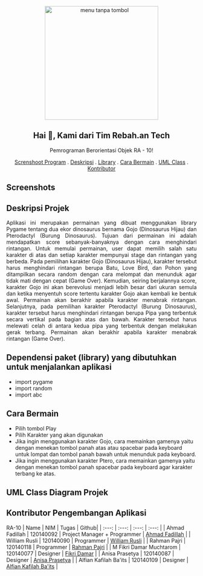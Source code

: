 <p align="center">
   <img alt="menu tanpa tombol" src="https://user-images.githubusercontent.com/100473334/170396076-1fad50af-a235-4fcf-816b-e4698ba7d379.png" width="300">
<h2 align="center">Hai 👋, Kami dari Tim Rebah.an Tech</h2>
 <p align="center">Pemrograman Berorientasi Objek RA - 10!</p>
</p>
<p align="center">
    <a href="https://github.com/AhmadFadillah12/Rebah.an-tech#screenshots">Screnshoot Program</a>
    .
    <a href="https://github.com/AhmadFadillah12/Rebah.an-tech#deskripsi-projek">Deskripsi</a>
    .
    <a href="https://github.com/AhmadFadillah12/Rebah.an-tech#dependensi-paket-library-yang-dibutuhkan-untuk-menjalankan-aplikasi">Library</a>
    .
    <a href="https://github.com/AhmadFadillah12/Rebah.an-tech#cara-bermain">Cara Bermain</a>
    .
    <a href="https://github.com/AhmadFadillah12/Rebah.an-tech#uml-class-diagram-projek">UML Class</a> 
    .
    <a href="https://github.com/AhmadFadillah12/Rebah.an-tech#kontributor-pengembangan-aplikasi">Kontributor</a> 
</p> 


## Screenshots

## Deskripsi Projek
<p align="justify">
Aplikasi ini merupakan permainan yang dibuat menggunakan library Pygame tentang dua ekor dinosaurus bernama Gojo (Dinosaurus Hijau) dan Pterodactyl (Burung Dinosaurus). Tujuan dari permainan ini adalah mendapatkan score sebanyak-banyaknya dengan cara menghindari rintangan. Untuk memulai permainan, user dapat memilih salah satu karakter di atas dan setiap karakter mempunyai stage dan rintangan yang berbeda. Pada pemilihan karakter Gojo (Dinosaurus Hijau), karakter tersebut harus menghindari rintangan berupa Batu, Love Bird, dan Pohon yang ditampilkan secara random dengan cara melompat dan menunduk agar tidak mati dengan cepat (Game Over). Kemudian, seiring berjalannya score, karakter Gojo ini akan berevolusi menjadi lebih besar dari ukuran semula dan ketika menyentuh score tertentu karakter Gojo akan kembali ke bentuk awal. Permainan akan berakhir apabila karakter menabrak rintangan. Selanjutnya, pada pemilihan karakter Pterodactyl (Burung Dinosaurus), karakter tersebut harus menghindari rintangan berupa Pipa yang terbentuk secara vertikal pada bagian atas dan bawah. Karakter tersebut harus melewati celah di antara kedua pipa yang terbentuk dengan melakukan gerak terbang. Permainan akan berakhir apabila karakter menabrak rintangan (Game Over).
</p>  

## Dependensi paket (library) yang dibutuhkan untuk menjalankan aplikasi
- import pygame
- import random
- import abc

## Cara Bermain
- Pilih tombol Play  
- Pilih Karakter yang akan digunakan
- Jika ingin menggunakan karakter Gojo, cara memainkan gamenya yaitu dengan menekan tombol panah atas atau spacebar pada keyboard untuk lompat dan tombol panah bawah untuk menunduk pada keyboard.
- Jika ingin menggunakan karakter Ptero, cara memainkan gamenya yaitu dengan menekan tombol panah spacebar pada keyboard agar karakter terbang ke atas.

## UML Class Diagram Projek

## Kontributor Pengembangan Aplikasi
RA-10
| Name | NIM | Tugas | Github|
| :---: | :---: | :---: | :---: |
| Ahmad Fadillah                  | 120140092 | Project Manager + Programmer                    | [Ahmad Fadillah](https://github.com/AhmadFadillah12)      |
| William Rusli                   | 120140090 | Programmer                    | [William Rusli](https://github.com/ShorterOyster)           |
| Rahman Pajri                    | 120140118 | Programmer                    | [Rahman Pajri](https://github.com/rahmanfajri)            |
| M Fikri Damar Muchtarom         | 120140077 | Designer                      | [Fikri Damar](https://github.com/fikdum)                  |
| Anisa Prasetya                  | 120140087 | Designer                      | [Anisa Prasetya](https://github.com/anisaprsty)           |
| Alfian Kafilah Ba'its           | 120140109 | Designer                      | [Alfian Kafilah Ba'its](https://github.com/alfiannnas)    |

